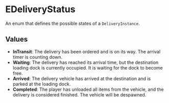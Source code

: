 # EDeliveryStatus

An enum that defines the possible states of a `DeliveryInstance`.

## Values

-   **InTransit**: The delivery has been ordered and is on its way. The arrival timer is counting down.
-   **Waiting**: The delivery has reached its arrival time, but the destination loading dock is currently occupied. It is waiting for the dock to become free.
-   **Arrived**: The delivery vehicle has arrived at the destination and is parked at the loading dock.
-   **Completed**: The player has unloaded all items from the vehicle, and the delivery is considered finished. The vehicle will be despawned.
